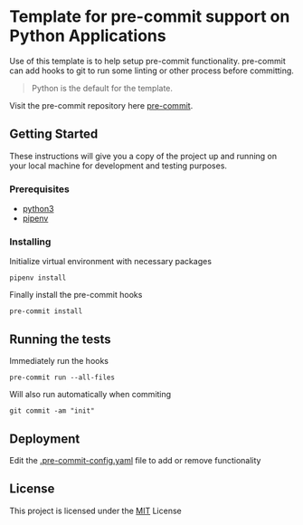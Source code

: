 # Template for pre-commit support on Python Applications

Use of this template is to help setup pre-commit functionality. pre-commit can add hooks to git to run some linting or other process before committing.

> Python is the default for the template.

Visit the pre-commit repository here
[pre-commit](https://github.com/pre-commit/pre-commit).

## Getting Started

These instructions will give you a copy of the project up and running on
your local machine for development and testing purposes.

### Prerequisites
- [python3](https://www.python.org/)
- [pipenv](https://github.com/pypa/pipenv)

### Installing

Initialize virtual environment with necessary packages

    pipenv install

Finally install the pre-commit hooks

    pre-commit install

## Running the tests

Immediately run the hooks

    pre-commit run --all-files

Will also run automatically when commiting

    git commit -am "init"

## Deployment

Edit the [.pre-commit-config.yaml](.pre-commit-config.yaml) file to add or remove functionality

## License

This project is licensed under the [MIT](LICENSE)
License
